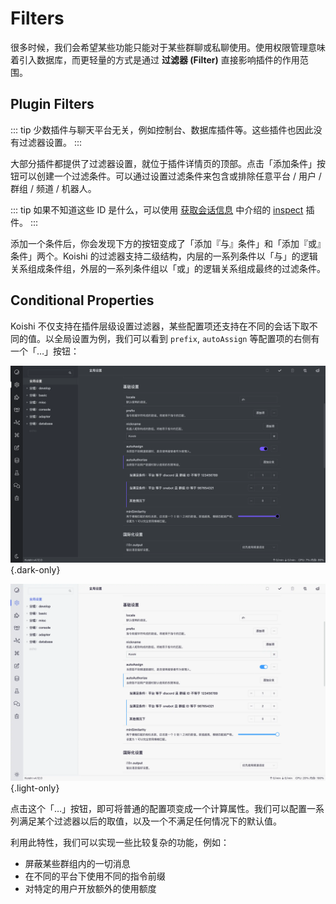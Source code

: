 # Filters

很多时候，我们会希望某些功能只能对于某些群聊或私聊使用。使用权限管理意味着引入数据库，而更轻量的方式是通过 **过滤器 (Filter)** 直接影响插件的作用范围。

## Plugin Filters

::: tip
少数插件与聊天平台无关，例如控制台、数据库插件等。这些插件也因此没有过滤器设置。
:::

大部分插件都提供了过滤器设置，就位于插件详情页的顶部。点击「添加条件」按钮可以创建一个过滤条件。可以通过设置过滤条件来包含或排除任意平台 / 用户 / 群组 / 频道 / 机器人。

::: tip
如果不知道这些 ID 是什么，可以使用 [获取会话信息](./platform.md#获取会话信息) 中介绍的 [inspect](../../plugins/common/inspect.md) 插件。
:::

添加一个条件后，你会发现下方的按钮变成了「添加『与』条件」和「添加『或』条件」两个。Koishi 的过滤器支持二级结构，内层的一系列条件以「与」的逻辑关系组成条件组，外层的一系列条件组以「或」的逻辑关系组成最终的过滤条件。

## Conditional Properties

Koishi 不仅支持在插件层级设置过滤器，某些配置项还支持在不同的会话下取不同的值。以全局设置为例，我们可以看到 `prefix`, `autoAssign` 等配置项的右侧有一个「…」按钮：

![computed](/manual/console/computed.dark.webp) {.dark-only}

![computed](/manual/console/computed.light.webp) {.light-only}

点击这个「…」按钮，即可将普通的配置项变成一个计算属性。我们可以配置一系列满足某个过滤器以后的取值，以及一个不满足任何情况下的默认值。

利用此特性，我们可以实现一些比较复杂的功能，例如：

- 屏蔽某些群组内的一切消息
- 在不同的平台下使用不同的指令前缀
- 对特定的用户开放额外的使用额度

